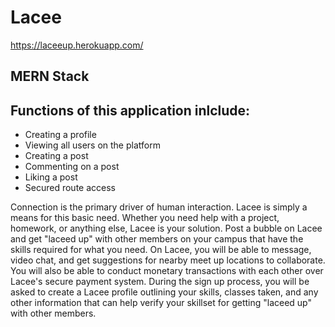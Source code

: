 # Lacee

https://laceeup.herokuapp.com/

## MERN Stack

## Functions of this application inlclude:
- Creating a profile 
- Viewing all users on the platform 
- Creating a post 
- Commenting on a post 
- Liking a post 
- Secured route access

Connection is the primary driver of human interaction. Lacee is simply a means for this basic need. Whether you need help with a project, homework, or anything else, Lacee is your solution. Post a bubble on Lacee and get "laceed up" with other members on your campus that have the skills required for what you need. On Lacee, you will be able to message, video chat, and get suggestions for nearby meet up locations to collaborate. You will also be able to conduct monetary transactions with each other over Lacee's secure payment system. During the sign up process, you will be asked to create a Lacee profile outlining your skills, classes taken, and any other information that can help verify your skillset for getting "laceed up" with other members.
